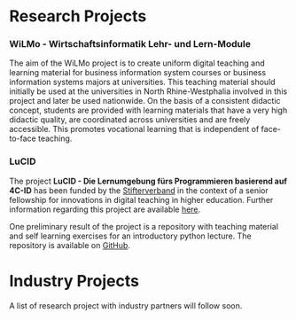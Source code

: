 # Research Projects

### WiLMo - Wirtschaftsinformatik Lehr- und Lern-Module

The aim of the WiLMo project is to create uniform digital teaching and learning material for business information system courses or
business information systems majors at universities. This teaching material should
initially be used at the universities in North Rhine-Westphalia involved
in this project and later be used nationwide. On the basis of a consistent didactic
concept, students are provided with learning materials that have a very high didactic
quality, are coordinated across universities and are freely accessible. This promotes
vocational learning that is independent of face-to-face teaching.

### LuCID

The project **LuCID - Die Lernumgebung fürs Programmieren basierend auf 4C-ID**
has been funded by the [Stifterverband](https://www.stifterverband.org/) in the context of a senior fellowship
for innovations in digital teaching in higher education. Further information regarding
this project are available [here](https://www.stifterverband.org/digital-lehrfellows-nrw/2019/drumm).

One preliminary result of the project is a repository with teaching material and
self learning exercises for an introductory python lecture. The repository is available on [GitHub](https://github.com/ceedee666/python_introduction).

# Industry Projects

A list of research project with industry partners will follow soon.
